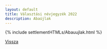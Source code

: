 ```yaml
---
layout: default
title: Választási névjegyzék 2022
description: Abaújlak
---
```


{% include settlementHTMLs/Abauujlak.html %}

[Vissza](../)